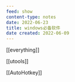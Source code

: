 ```yaml
---
feed: show
content-type: notes
date: 2022-06-23
title: windows必备软件
date created: 2022-06-09
---
```


[[everything]]

[[utools]]

[[AutoHotkey]]
